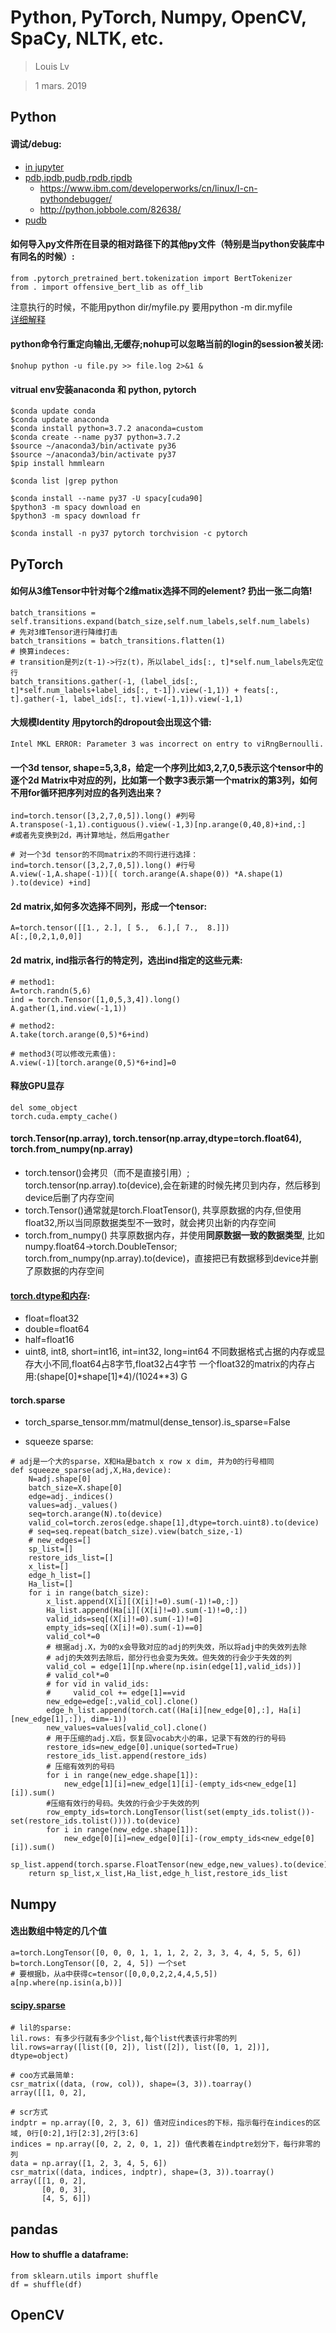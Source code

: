 # Python, PyTorch, Numpy, OpenCV, SpaCy, NLTK, etc.

> Louis Lv

> 1 mars. 2019


## Python

#### 调试/debug:
- [in jupyter](https://github.com/Microsoft/vscode-python/issues/4302)
- [pdb,ipdb,pudb,rpdb,ripdb](https://blog.51cto.com/tengxiansheng/1879356)
    - https://www.ibm.com/developerworks/cn/linux/l-cn-pythondebugger/
    - http://python.jobbole.com/82638/
- [pudb](https://www.cnblogs.com/journeyonmyway/p/5892560.html)

#### 如何导入py文件所在目录的相对路径下的其他py文件（特别是当python安装库中有同名的时候）:
```
from .pytorch_pretrained_bert.tokenization import BertTokenizer
from . import offensive_bert_lib as off_lib
```
注意执行的时候，不能用python dir/myfile.py 要用python -m dir.myfile  
[详细解释](https://stackoverflow.com/questions/16981921/relative-imports-in-python-3)

#### python命令行重定向输出,无缓存;nohup可以忽略当前的login的session被关闭:
```
$nohup python -u file.py >> file.log 2>&1 &
```

#### vitrual env安装anaconda 和 python, pytorch
```
$conda update conda
$conda update anaconda
$conda install python=3.7.2 anaconda=custom
$conda create --name py37 python=3.7.2
$source ~/anaconda3/bin/activate py36
$source ~/anaconda3/bin/activate py37
$pip install hmmlearn

$conda list |grep python

$conda install --name py37 -U spacy[cuda90]
$python3 -m spacy download en
$python3 -m spacy download fr

$conda install -n py37 pytorch torchvision -c pytorch
```



## PyTorch

#### 如何从3维Tensor中针对每个2维matix选择不同的element? 扔出一张二向箔!
```
batch_transitions = self.transitions.expand(batch_size,self.num_labels,self.num_labels)
# 先对3维Tensor进行降维打击
batch_transitions = batch_transitions.flatten(1)
# 换算indeces: 
# transition是列z(t-1)->行z(t)，所以label_ids[:, t]*self.num_labels先定位行
batch_transitions.gather(-1, (label_ids[:, t]*self.num_labels+label_ids[:, t-1]).view(-1,1)) + feats[:, t].gather(-1, label_ids[:, t].view(-1,1)).view(-1,1)
```

#### 大规模Identity 用pytorch的dropout会出现这个错:
```
Intel MKL ERROR: Parameter 3 was incorrect on entry to viRngBernoulli.
```

#### 一个3d tensor, shape=5,3,8，给定一个序列比如3,2,7,0,5表示这个tensor中的逐个2d Matrix中对应的列，比如第一个数字3表示第一个matrix的第3列，如何不用for循环把序列对应的各列选出来？
```
ind=torch.tensor([3,2,7,0,5]).long() #列号
A.transpose(-1,1).contiguous().view(-1,3)[np.arange(0,40,8)+ind,:]
#或者先变换到2d，再计算地址，然后用gather

# 对一个3d tensor的不同matrix的不同行进行选择：
ind=torch.tensor([3,2,7,0,5]).long() #行号
A.view(-1,A.shape(-1))[( torch.arange(A.shape(0)) *A.shape(1) ).to(device) +ind]
```

#### 2d matrix,如何多次选择不同列，形成一个tensor:
```
A=torch.tensor([[1., 2.], [ 5.,  6.],[ 7.,  8.]])
A[:,[0,2,1,0,0]]
```

#### 2d matrix, ind指示各行的特定列，选出ind指定的这些元素:
```
# method1:
A=torch.randn(5,6)
ind = torch.Tensor([1,0,5,3,4]).long()
A.gather(1,ind.view(-1,1))

# method2:
A.take(torch.arange(0,5)*6+ind)

# method3(可以修改元素值):
A.view(-1)[torch.arange(0,5)*6+ind]=0
```

#### 释放GPU显存
```
del some_object
torch.cuda.empty_cache()
```

#### torch.Tensor(np.array), torch.tensor(np.array,dtype=torch.float64), torch.from_numpy(np.array)
- torch.tensor()会拷贝（而不是直接引用）; torch.tensor(np.array).to(device),会在新建的时候先拷贝到内存，然后移到device后删了内存空间
- torch.Tensor()通常就是torch.FloatTensor(), 共享原数据的内存,但使用float32,所以当同原数据类型不一致时，就会拷贝出新的内存空间
- torch.from_numpy() 共享原数据内存，并使用**同原数据一致的数据类型**, 比如numpy.float64->torch.DoubleTensor; torch.from_numpy(np.array).to(device)，直接把已有数据移到device并删了原数据的内存空间

#### [torch.dtype和内存](https://pytorch.org/docs/stable/tensors.html):
- float=float32
- double=float64
- half=float16
- uint8, int8, short=int16, int=int32, long=int64
不同数据格式占据的内存或显存大小不同,float64占8字节,float32占4字节
一个float32的matrix的内存占用:(shape[0]*shape[1]*4)/(1024**3) G

#### torch.sparse
- torch_sparse_tensor.mm/matmul(dense_tensor).is_sparse=False

- squeeze sparse:
```
# adj是一个大的sparse，X和Ha是batch x row x dim, 并为0的行号相同
def squeeze_sparse(adj,X,Ha,device):
    N=adj.shape[0]
    batch_size=X.shape[0]
    edge=adj._indices()
    values=adj._values()
    seq=torch.arange(N).to(device)
    valid_col=torch.zeros(edge.shape[1],dtype=torch.uint8).to(device)
    # seq=seq.repeat(batch_size).view(batch_size,-1)
    # new_edges=[]
    sp_list=[]
    restore_ids_list=[]
    x_list=[]
    edge_h_list=[]
    Ha_list=[]
    for i in range(batch_size):
        x_list.append(X[i][(X[i]!=0).sum(-1)!=0,:])
        Ha_list.append(Ha[i][(X[i]!=0).sum(-1)!=0,:])
        valid_ids=seq[(X[i]!=0).sum(-1)!=0]
        empty_ids=seq[(X[i]!=0).sum(-1)==0]
        valid_col*=0
        # 根据adj.X，为0的x会导致对应的adj的列失效，所以将adj中的失效列去除
        # adj的失效列去除后，部分行也会变为失效。但失效的行会少于失效的列
        valid_col = edge[1][np.where(np.isin(edge[1],valid_ids))]
        # valid_col*=0
        # for vid in valid_ids:
        #     valid_col += edge[1]==vid
        new_edge=edge[:,valid_col].clone()
        edge_h_list.append(torch.cat((Ha[i][new_edge[0],:], Ha[i][new_edge[1],:]), dim=-1))
        new_values=values[valid_col].clone()
        # 用于压缩的adj.X后，恢复回vocab大小的串，记录下有效的行的号码
        restore_ids=new_edge[0].unique(sorted=True)
        restore_ids_list.append(restore_ids)
        # 压缩有效列的号码
        for i in range(new_edge.shape[1]):
            new_edge[1][i]=new_edge[1][i]-(empty_ids<new_edge[1][i]).sum()
        #压缩有效行的号码。失效的行会少于失效的列
        row_empty_ids=torch.LongTensor(list(set(empty_ids.tolist())-set(restore_ids.tolist()))).to(device)
        for i in range(new_edge.shape[1]):
            new_edge[0][i]=new_edge[0][i]-(row_empty_ids<new_edge[0][i]).sum()
        sp_list.append(torch.sparse.FloatTensor(new_edge,new_values).to(device))
    return sp_list,x_list,Ha_list,edge_h_list,restore_ids_list
```

## Numpy

#### 选出数组中特定的几个值
```
a=torch.LongTensor([0, 0, 0, 1, 1, 1, 2, 2, 3, 3, 4, 4, 5, 5, 6])
b=torch.LongTensor([0, 2, 4, 5]) 一个set
# 要根据b，从a中获得c=tensor([0,0,0,2,2,4,4,5,5])
a[np.where(np.isin(a,b))]
```

#### [scipy.sparse](https://docs.scipy.org/doc/scipy/reference/generated/scipy.sparse.csr_matrix.html)
```
# lil的sparse:
lil.rows: 有多少行就有多少个list,每个list代表该行非零的列
lil.rows=array([list([0, 2]), list([2]), list([0, 1, 2])], dtype=object)

# coo方式最简单:
csr_matrix((data, (row, col)), shape=(3, 3)).toarray()
array([[1, 0, 2],

# scr方式
indptr = np.array([0, 2, 3, 6]) 值对应indices的下标，指示每行在indices的区域, 0行[0:2],1行[2:3],2行[3:6]
indices = np.array([0, 2, 2, 0, 1, 2]) 值代表着在indptre划分下，每行非零的列
data = np.array([1, 2, 3, 4, 5, 6])
csr_matrix((data, indices, indptr), shape=(3, 3)).toarray()
array([[1, 0, 2],
       [0, 0, 3],
       [4, 5, 6]])
```

## pandas

#### How to shuffle a dataframe:
```
from sklearn.utils import shuffle
df = shuffle(df)
```

## OpenCV

